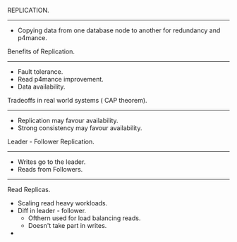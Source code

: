 REPLICATION. 

---

* Copying data from one database node to another for redundancy and p4mance.

Benefits of Replication. 

---

* Fault tolerance.
* Read p4mance improvement.
* Data availability.

Tradeoffs in real world systems ( CAP theorem). 

---

* Replication may favour availability.
* Strong consistency may favour availability.

Leader - Follower Replication. 

---

* Writes go to the leader.
* Reads from Followers.

---

Read Replicas. 

* Scaling read heavy workloads.
* Diff in leader - follower.
  * Ofthern used for load balancing reads.
  * Doesn't take part in writes.
*
